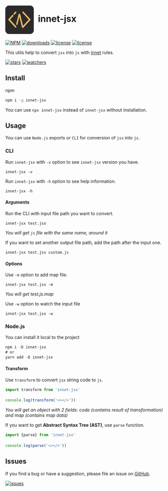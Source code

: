<a href="https://www.npmjs.com/package/innet"><img src="https://raw.githubusercontent.com/d8corp/innet/main/logo.svg" align="left" width="90" height="90" alt="InnetJs logo by Mikhail Lysikov"></a>

# &nbsp; innet-jsx

&nbsp;

[![NPM](https://img.shields.io/npm/v/innet-jsx.svg)](https://www.npmjs.com/package/innet-jsx)
[![downloads](https://img.shields.io/npm/dm/innet-jsx.svg)](https://www.npmtrends.com/innet-jsx)
[![license](https://img.shields.io/npm/l/innet-jsx)](https://github.com/d8corp/innet-jsx/blob/main/LICENSE)
[![license](https://img.shields.io/badge/Changelog-⋮-brightgreen)](https://changelogs.xyz/innet-jsx)

This utils help to convert `jsx` into `js` with [innet](https://www.npmjs.com/package/innet) rules.

[![stars](https://img.shields.io/github/stars/d8corp/innet-jsx?style=social)](https://github.com/d8corp/innet-jsx/stargazers)
[![watchers](https://img.shields.io/github/watchers/d8corp/innet-jsx?style=social)](https://github.com/d8corp/innet-jsx/watchers)

## Install

npm
```bash
npm i -g innet-jsx
```

You can use `npx innet-jsx` instead of `innet-jsx` without installation.

## Usage
You can use `Node.js` exports or `CLI` for conversion of `jsx` into `js`.

### CLI
Run `innet-jsx` with `-v` option to see `innet-jsx` version you have.
```shell
innet-jsx -v
```

Run `innet-jsx` with `-h` option to see help information.
```shell
innet-jsx -h
```

#### Arguments
Run the CLI with input file path you want to convert.
```shell
innet-jsx test.jsx
```
*You will get `js` file with the same name, around it*

If you want to set another output file path, add the path after the input one.
```shell
innet-jsx test.jsx custom.js
```

#### Options
Use `-m` option to add map file.
```shell
innet-jsx test.jsx -m
```
*You will get test.js.map*

Use `-w` option to watch the input file
```shell
innet-jsx test.jsx -w
```

### Node.js
You can install it local to the project
```shell
npm i -D innet-jsx
# or
yarn add -D innet-jsx
```

#### Transform
Use `transform` to convert `jsx` string code to `js`.
```typescript jsx
import transform from 'innet-jsx'

console.log(transform('<></>'))
```
*You will get an object with 2 fields: code (contains result of transformation) and map (contains map data)*

If you want to get **Abstract Syntax Tree (AST)**, use `parse` function.
```typescript jsx
import {parse} from 'innet-jsx'

console.log(parse('<></>'))
```

## Issues
If you find a bug or have a suggestion, please file an issue on [GitHub](https://github.com/d8corp/innet-jsx/issues).

[![issues](https://img.shields.io/github/issues-raw/d8corp/innet-jsx)](https://github.com/d8corp/innet-jsx/issues)
